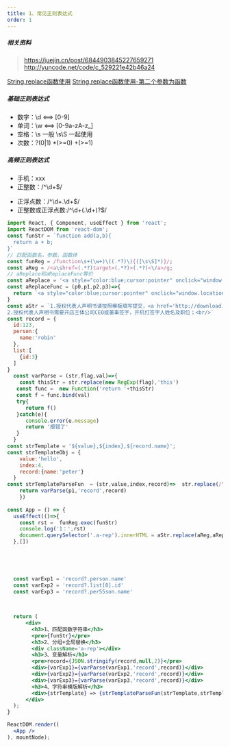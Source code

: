 ```yaml
---
title: 1、常见正则表达式 
order: 1
---
```


##### 相关资料

> https://juejin.cn/post/6844903845227659271
> http://yuncode.net/code/c_529221e42b46a24


[String.replace函数使用](https://developer.mozilla.org/zh-CN/docs/Web/JavaScript/Reference/Global_Objects/String/replace)
[String.replace函数使用-第二个参数为函数](https://developer.mozilla.org/zh-CN/docs/Web/JavaScript/Reference/Global_Objects/String/replace#%E6%8C%87%E5%AE%9A%E4%B8%80%E4%B8%AA%E5%87%BD%E6%95%B0%E4%BD%9C%E4%B8%BA%E5%8F%82%E6%95%B0)

##### 基础正则表达式

- 数字：\d <==> [0-9]
- 单词：\w <==> [0-9a-zA-z_]
- 空格：\s 一般 \s\S 一起使用
- 次数：?(0|1)  *(>=0) +(>=1)

##### 高频正则表达式
- 手机：xxx
- 正整数：/^\d+$/
+ 正浮点数：/^\d+\.\d+$/
+ 正整数或正浮点数:/^\d+(\.\d+)?$/

```jsx
import React, { Component, useEffect } from 'react';
import ReactDOM from 'react-dom';
const funStr = `function add(a,b){
  return a + b;
}`
// 匹配函数名，参数，函数体
const funReg = /function\s+(\w+)\((.*?)\){([\s\S]*)}/;
const aReg = /<a\shref=(.*?)target=(.*?)>(.*?)<\/a>/g;
// aReplace和aReplaceFunc等价
const aReplace = '<a style="color:blue;cursor:pointer" onclick="window.location = $1 ">$3</a>'
const aReplaceFunc = (p0,p1,p2,p3)=>{
  return `<a style="color:blue;cursor:pointer" onclick="window.location = ${p1} ">${p3}</a>`
}
const aStr = `1.授权代表人声明书请按照模板填写提交，<a href='http://download.taobaocdn.com/freedom/43448/word/p1bfjb108vo6i1v577eq9p71btf6.doc?spm=0.0.0.0.z0ZPdI&file=p1bfjb108vo6i1v577eq9p71btf6.doc' target='_blank'>点此</a>下载模板，<a href='https://img.alicdn.com/tfs/TB1kbVHbED1gK0jSZFGXXbd3FXa-1136-907.png' target='_blank'>点此</a>查看出具示例；<br/>
2.授权代表人声明书需要开店主体公司CEO或董事签字，并机打签字人姓名及职位；<br/>`
const record = {
  id:123,
  person:{
    name:'robin'
  },
  list:[
    {id:3}
  ]
}
  const varParse = (str,flag,val)=>{
    const thisStr = str.replace(new RegExp(flag),'this')
   const func =  new Function('return '+thisStr)
   const f = func.bind(val)
   try{
      return f()
   }catch(e){
      console.error(e.message)
      return '报错了'
   }
  }
const strTemplate = '${value},${index},${record.name}';
const strTemplateObj = {
    value:'hello',
    index:4,
    record:{name:'peter'}
  }
const strTemplateParseFun  = (str,value,index,record)=>  str.replace(/\$\{value\}/g,value).replace(/\$\{index\}/g,index+"").replace(/\$\{(record.*?)\}/g,(p0,p1)=>{
    return varParse(p1,'record',record)
    })
 
const App = () => {
  useEffect(()=>{
    const rst =  funReg.exec(funStr)
    console.log('1：',rst)
    document.querySelector('.a-rep').innerHTML = aStr.replace(aReg,aReplaceFunc)
  },[])

 


  
  const varExp1 = 'record?.person.name'
  const varExp2 = 'record?.list[0].id'
  const varExp3 = 'record?.per55son.name'
  

 
  return (
      <div>
        <h3>1、匹配函数字符串</h3>
        <pre>{funStr}</pre>
        <h3>2、分组+全局替换</h3>
        <div className='a-rep'></div>
        <h3>3、变量解析</h3>
        <pre>record={JSON.stringify(record,null,2)}</pre>
        <div>{varExp1}={varParse(varExp1,'record',record)}</div>
        <div>{varExp2}={varParse(varExp2,'record',record)}</div>
        <div>{varExp3}={varParse(varExp3,'record',record)}</div>
        <h3>4、字符串模版解析</h3>
        <div>{strTemplate} => {strTemplateParseFun(strTemplate,strTemplateObj.value,strTemplateObj.index,strTemplateObj.record)}</div>
      </div>
  );
}

ReactDOM.render((
  <App />
), mountNode);
```
